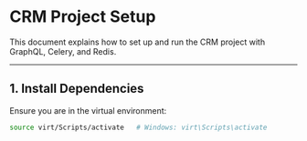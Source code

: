 # CRM Project Setup

This document explains how to set up and run the CRM project with GraphQL, Celery, and Redis.

---

## 1. Install Dependencies

Ensure you are in the virtual environment:

```bash
source virt/Scripts/activate   # Windows: virt\Scripts\activate
